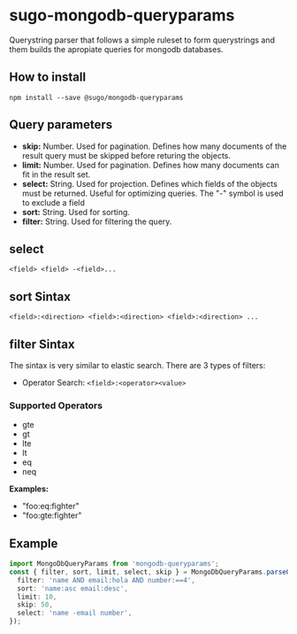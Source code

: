 # **sugo-mongodb-queryparams**

Querystring parser that follows a simple ruleset to form querystrings and them builds the apropiate queries for mongodb databases.

## **How to install**

```shell
npm install --save @sugo/mongodb-queryparams
```

## **Query parameters**

- **skip:** Number. Used for pagination. Defines how many documents of the result query must be skipped before returing the objects.
- **limit:** Number. Used for pagination. Defines how many documents can fit in the result set.
- **select:** String. Used for projection. Defines which fields of the objects must be returned. Useful for optimizing queries. The "-" symbol is used to exclude a field
- **sort:** String. Used for sorting.
- **filter:** String. Used for filtering the query.

## **select**

`<field> <field> -<field>...`

## **sort Sintax**

`<field>:<direction> <field>:<direction> <field>:<direction> ...`

## **filter Sintax**

The sintax is very similar to elastic search. There are 3 types of filters:

- Operator Search: `<field>:<operator><value>`

### **Supported Operators**

- gte
- gt
- lte
- lt
- eq
- neq

**Examples:**

- "foo:eq:fighter"
- "foo:gte:fighter"

## **Example**

```typescript
import MongoDbQueryParams from 'mongodb-queryparams';
const { filter, sort, limit, select, skip } = MongoDbQueryParams.parseQueryParams({
  filter: 'name AND email:hola AND number:==4',
  sort: 'name:asc email:desc',
  limit: 10,
  skip: 50,
  select: 'name -email number',
});
```
